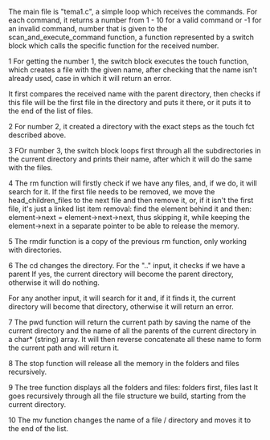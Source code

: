 The main file is "tema1.c", a simple loop which receives the commands. For each command, it returns a number from 1 - 10 for a valid command or -1 for an invalid command, number that is given to the scan_and_execute_command function, a function represented by a switch block which calls the specific function for the received number.

1
For getting the number 1, the switch block executes the touch function, which creates a file with the given name, after checking that the name isn't already used, case in which it will return an error.

It first compares the received name with the parent directory, then checks if this file will be the first file in the directory and puts it there, or it puts it to the end of the list of files.

2
For number 2, it created a directory with the exact steps as the touch fct described above.

3
FOr number 3, the switch block loops first through all the subdirectories in the current directory and prints their name, after which it will do the same with the files.

4
The rm function will firstly check if we have any files, and, if we do, it will search for it. If the first file needs to be removed, we move the head_children_files to the next file and then remove it, or, if it isn't the first file, it's just a linked list item removal: find the element behind it and then: element->next = element->next->next, thus skipping it, while keeping the element->next in a separate pointer to be able to release the memory.

5
The rmdir function is a copy of the previous rm function, only working with directories.

6
The cd changes the directory. For the ".." input, it checks if we have a parent If yes, the current directory will become the parent directory, otherwise it will do nothing.

For any another input, it will search for it and, if it finds it, the current directory will become that directory, otherwise it will return an error.

7
The pwd function will return the current path by saving the name of the current directory and the name of all the parents of the current directory in a char* (string) array. It will then reverse concatenate all these name to form the current path and will return it.

8
The stop function will release all the memory in the folders and files recursively.

9
The tree function displays all the folders and files: folders first, files last It goes recursively through all the file structure we build, starting from the current directory.

10
The mv function changes the name of a file / directory and moves it to the end of the list.

